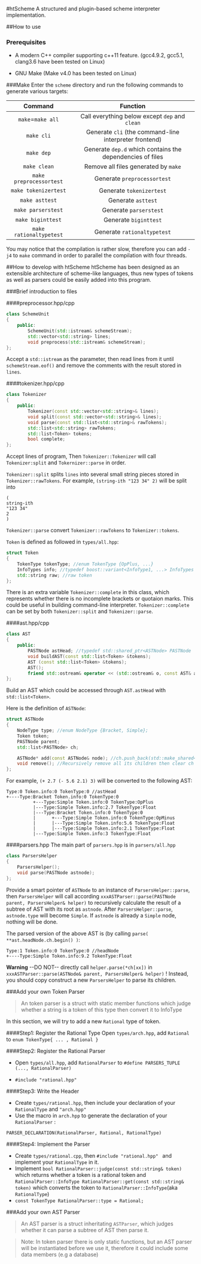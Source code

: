 #htScheme
A structured and plugin-based scheme interpreter implementation.

##How to use

### Prerequisites
 - A modern C++ compiler supporting c++11 feature.
 (gcc4.9.2, gcc5.1, clang3.6 have been tested on Linux)

 - GNU Make
 (Make v4.0 has been tested on Linux)


###Make
Enter the `scheme` directory and  run the following commands to generate various targets:

|		**Command**		|		**Function**		                                |
|:---------------------:|:---------------------------------------------------------:|
|`make`=`make all`      |Call everything below except `dep` and `clean`             |
|`make cli`             |Generate `cli` (the command-line interpreter frontend)     |
|`make dep`             |Generate `dep.d` which contains the dependencies of files  | 
|`make clean`			|Remove all files generated by `make`	                    |
|`make preprocessortest`|Generate `preprocessortest`				                |
|`make tokenizertest`	|Generate `tokenizertest`					                |
|`make asttest`			|Generate `asttest`							                |
|`make parserstest`		|Generate `parserstest`						                |
|`make biginttest`		|Generate `biginttest`						                |
|`make rationaltypetest`|Generate `rationaltypetest`                                |

You may notice that the compilation is rather slow, therefore you can add `-j4` to `make` command in order to parallel the compilation with four threads.

##How to develop with htScheme
htScheme has been designed as an extensible architecture of scheme-like languages, thus new types of tokens as well as parsers could be easily added into this program.

###Brief introduction to files

####preprocessor.hpp/cpp
```cpp
class SchemeUnit
{
    public:
        SchemeUnit(std::istream& schemeStream);
        std::vector<std::string> lines;
        void preprocess(std::istream& schemeStream);
};
```
Accept a `std::istream` as the parameter, then read lines from it until `schemeStream.eof()` and remove the comments with the result stored in `lines`.

####tokenizer.hpp/cpp
```cpp
class Tokenizer
{
    public:
        Tokenizer(const std::vector<std::string>& lines);
        void split(const std::vector<std::string>& lines);
        void parse(const std::list<std::string>& rawTokens);
        std::list<std::string> rawTokens;
        std::list<Token> tokens;
        bool complete;
};
```
Accept lines of program, Then `Tokenizer::Tokenizer` will call `Tokenizer:split` and `Tokernizer::parse` in order.

`Tokenizer::split` splits `lines` into several small string pieces stored in `Tokenizer::rawTokens`. 
For example, `(string-ith "123 34" 2)` will be split into 
```
(
string-ith
"123 34"
2
)
```

`Tokenizer::parse` convert `Tokenizer::rawTokens` to `Tokenizer::tokens`.

`Token` is defined as followed in `types/all.hpp`:
```cpp
struct Token
{
    TokenType tokenType; //enum TokenType {OpPlus, ...}
    InfoTypes info; //typedef boost::variant<InfoType1, ...> InfoTypes
    std::string raw; //raw token
};
```

There is an extra variable `Tokenizer::complete` in this class, which represents whether there is no incomplete brackets or quotaion marks. This could be useful in building command-line interpreter.
`Tokenizer::complete` can be set by both `Tokenizer::split` and `Tokenizer::parse`.

####ast.hpp/cpp
```cpp
class AST
{
    public:
        PASTNode astHead; //typedef std::shared_ptr<ASTNode> PASTNode
        void buildAST(const std::list<Token> &tokens);
        AST (const std::list<Token> &tokens);
        AST();
        friend std::ostream& operator << (std::ostream& o, const AST& ast);
};
```
Build an AST which could be accessed through `AST.astHead` with `std::list<Token>`.

Here is the definition of `ASTNode`:
```cpp
struct ASTNode
{
    NodeType type; //enum NodeType {Bracket, Simple};
    Token token;
    PASTNode parent;
    std::list<PASTNode> ch;

    ASTNode* add(const ASTNode& node); //ch.push_back(std::make_shared<ASTNode>(ASTNode(node))
    void remove(); //Recursively remove all its children then clear ch 
};
```

For example, `(+ 2.7 (- 5.6 2.1) 3)` will be converted to the following AST:
```
Type:0 Token.info:0 TokenType:0 //astHead
+----Type:Bracket Token.info:0 TokenType:0
          +---Type:Simple Token.info:0 TokenType:OpPlus
          |---Type:Simple Token.info:2.7 TokenType:Float
          |---Type:Bracket Token.info:0 TokenType:0
          |      +---Type:Simple Token.info:0 TokenType:OpMinus
          |      |---Type:Simple Token.info:5.6 TokenType:Float
          |      |---Type:Simple Token.info:2.1 TokenType:Float
          |---Type:Simple Token.info:3 TokenType:Float
```

####parsers.hpp
The main part of `parsers.hpp` is in `parsers/all.hpp`

```cpp
class ParsersHelper
{
    ParsersHelper();
    void parse(PASTNode astnode);
};
```
Provide a smart pointer of `ASTNode` to an instance of `ParsersHelper::parse`, then `ParsersHelper` will call according `xxxASTParser::parse(PASTNode parent, ParsersHelper& helper)` to recursively calculate the result of a subtree of AST with its root as `astnode`. 
After `ParsersHelper::parse`, `astnode.type` will become `Simple`. 
If `astnode` is already a `Simple` node, nothing will be done.

The parsed version of the above AST is (by calling `parse( **ast.headNode.ch.begin() )`:
```
Type:1 Token.info:0 TokenType:0 //headNode
+----Type:Simple Token.info:9.2 TokenType:Float
```

**Warning** --DO NOT-- directly call `helper.parse(*ch[xx])` in `xxxASTParser::parse(ASTNode& parent, ParsersHelper& helper)` ! Instead, you should copy construct a new `ParsersHelper` to parse its children.


###Add your own Token Parser

 > An token parser is a struct with static member functions which judge whether a string is a token of this type then convert it to InfoType

In this section, we will try to add a new `Rational` type of token.

####Step1: Register the Rational Type
Open `types/arch.hpp`, add `Rational` to `enum TokenType{ ... , Rational }`

####Step2: Register the Rational Parser
 - Open `types/all.hpp`, add `RationalParser` to `#define PARSERS_TUPLE (..., RationalParser)`

 - `#include "rational.hpp"`

####Step3: Write the Header
 - Create `types/rational.hpp`, then include your declaration of your `RationalType` and `"arch.hpp"`
 - Use the macro in `arch.hpp` to generate the declaration of your `RationalParser` : 
 ```
 PARSER_DECLARATION(RationalParser, Rational, RationalType)
 ```

####Step4: Implement the Parser
 - Create `types/rational.cpp`, then `#include "rational.hpp" ` and implement your `RationalType` in it.
 - Implement `bool RationalParser::judge(const std::string& token)` which returns whether a token is a rational token 
 and
 `RationalParser::InfoType RationalParser::get(const std::string& token)` which converts the token to `RationalParser::InfoType`(aka `RationalType`)
 - `const TokenType RationalParser::type = Rational;`

###Add your own AST Parser

 > An AST parser is a struct inheritating `ASTParser`, which judges whether it can parse a subtree of AST then parse it.

 > Note: In token parser there is only static functions, but an AST parser will be instantiated before we use it, therefore
 > it could include some data members (e.g a database)



